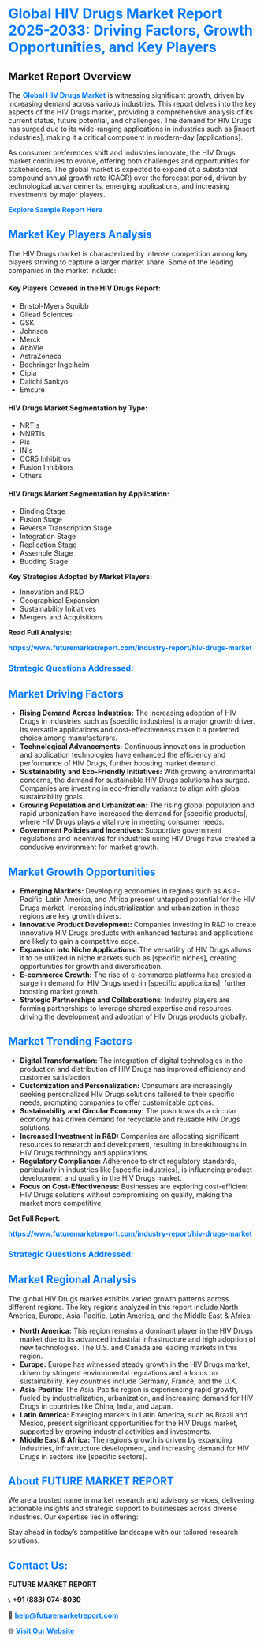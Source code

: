 <h1 style="color: #007BFF;">Global HIV Drugs Market Report 2025-2033: Driving Factors, Growth Opportunities, and Key Players</h1>

<section id="overview">
<h2>Market Report Overview</h2>
<p>The <a href="https://www.futuremarketreport.com/industry-report/hiv-drugs-market" style="color: #007BFF; text-decoration: none;"><strong>Global HIV Drugs Market</strong></a> is witnessing significant growth, driven by increasing demand across various industries. This report delves into the key aspects of the HIV Drugs market, providing a comprehensive analysis of its current status, future potential, and challenges. The demand for HIV Drugs has surged due to its wide-ranging applications in industries such as [insert industries], making it a critical component in modern-day [applications].</p>
<p>As consumer preferences shift and industries innovate, the HIV Drugs market continues to evolve, offering both challenges and opportunities for stakeholders. The global market is expected to expand at a substantial compound annual growth rate (CAGR) over the forecast period, driven by technological advancements, emerging applications, and increasing investments by major players.</p>
</section>

<section id="overview">
<p><a href="https://www.futuremarketreport.com/request-sample/reportId=109995" style="color: #007BFF; text-decoration: none;"><strong>Explore Sample Report Here</strong></a></p>
</section>

<section id="key-players">
<h2 style="color: #007BFF;">Market Key Players Analysis</h2>
<p>The HIV Drugs market is characterized by intense competition among key players striving to capture a larger market share. Some of the leading companies in the market include:</p>
<h4>Key Players Covered in the HIV Drugs Report:</h4>
<ul><li>Bristol-Myers Squibb</li><li>Gilead Sciences</li><li>GSK</li><li>Johnson</li><li>Merck</li><li>AbbVie</li><li>AstraZeneca</li><li>Boehringer Ingelheim</li><li>Cipla</li><li>Daiichi Sankyo</li><li>Emcure</li></ul>
<h4>HIV Drugs Market Segmentation by Type:</h4>
<ul><li>NRTIs</li><li>NNRTIs</li><li>PIs</li><li>INIs</li><li>CCR5 Inhibitros</li><li>Fusion Inhibitors</li><li>Others</li></ul>

<h4>HIV Drugs Market Segmentation by Application:</h4>
<ul><li>Binding Stage</li><li>Fusion Stage</li><li>Reverse Transcription Stage</li><li>Integration Stage</li><li>Replication Stage</li><li>Assemble Stage</li><li>Budding Stage</li></ul>
<p><strong>Key Strategies Adopted by Market Players:</strong></p>
<ul>
<li>Innovation and R&D</li>
<li>Geographical Expansion</li>
<li>Sustainability Initiatives</li>
<li>Mergers and Acquisitions</li>
</ul>
</section>

<section>
<p><strong>Read Full Analysis: </strong></p><a href="https://www.futuremarketreport.com/industry-report/hiv-drugs-market" style="color: #007BFF; text-decoration: none;"><strong>https://www.futuremarketreport.com/industry-report/hiv-drugs-market</strong></a>
<h3 style="color: #007BFF;">Strategic Questions Addressed:</h3>
</section>

<section id="driving-factors">
<h2 style="color: #007BFF;">Market Driving Factors</h2>
<ul>
<li><strong>Rising Demand Across Industries:</strong> The increasing adoption of HIV Drugs in industries such as [specific industries] is a major growth driver. Its versatile applications and cost-effectiveness make it a preferred choice among manufacturers.</li>
<li><strong>Technological Advancements:</strong> Continuous innovations in production and application technologies have enhanced the efficiency and performance of HIV Drugs, further boosting market demand.</li>
<li><strong>Sustainability and Eco-Friendly Initiatives:</strong> With growing environmental concerns, the demand for sustainable HIV Drugs solutions has surged. Companies are investing in eco-friendly variants to align with global sustainability goals.</li>
<li><strong>Growing Population and Urbanization:</strong> The rising global population and rapid urbanization have increased the demand for [specific products], where HIV Drugs plays a vital role in meeting consumer needs.</li>
<li><strong>Government Policies and Incentives:</strong> Supportive government regulations and incentives for industries using HIV Drugs have created a conducive environment for market growth.</li>
</ul>
</section>

<section id="growth-opportunities">
<h2 style="color: #007BFF;">Market Growth Opportunities</h2>
<ul>
<li><strong>Emerging Markets:</strong> Developing economies in regions such as Asia-Pacific, Latin America, and Africa present untapped potential for the HIV Drugs market. Increasing industrialization and urbanization in these regions are key growth drivers.</li>
<li><strong>Innovative Product Development:</strong> Companies investing in R&D to create innovative HIV Drugs products with enhanced features and applications are likely to gain a competitive edge.</li>
<li><strong>Expansion into Niche Applications:</strong> The versatility of HIV Drugs allows it to be utilized in niche markets such as [specific niches], creating opportunities for growth and diversification.</li>
<li><strong>E-commerce Growth:</strong> The rise of e-commerce platforms has created a surge in demand for HIV Drugs used in [specific applications], further boosting market growth.</li>
<li><strong>Strategic Partnerships and Collaborations:</strong> Industry players are forming partnerships to leverage shared expertise and resources, driving the development and adoption of HIV Drugs products globally.</li>
</ul>
</section>

<section id="trending-factors">
<h2 style="color: #007BFF;">Market Trending Factors</h2>
<ul>
<li><strong>Digital Transformation:</strong> The integration of digital technologies in the production and distribution of HIV Drugs has improved efficiency and customer satisfaction.</li>
<li><strong>Customization and Personalization:</strong> Consumers are increasingly seeking personalized HIV Drugs solutions tailored to their specific needs, prompting companies to offer customizable options.</li>
<li><strong>Sustainability and Circular Economy:</strong> The push towards a circular economy has driven demand for recyclable and reusable HIV Drugs solutions.</li>
<li><strong>Increased Investment in R&D:</strong> Companies are allocating significant resources to research and development, resulting in breakthroughs in HIV Drugs technology and applications.</li>
<li><strong>Regulatory Compliance:</strong> Adherence to strict regulatory standards, particularly in industries like [specific industries], is influencing product development and quality in the HIV Drugs market.</li>
<li><strong>Focus on Cost-Effectiveness:</strong> Businesses are exploring cost-efficient HIV Drugs solutions without compromising on quality, making the market more competitive.</li>
</ul>
</section>

<section>
<p><strong>Get Full Report: </strong></p><a href="https://www.futuremarketreport.com/industry-report/hiv-drugs-market" style="color: #007BFF; text-decoration: none;"><strong>https://www.futuremarketreport.com/industry-report/hiv-drugs-market</strong></a>
<h3 style="color: #007BFF;">Strategic Questions Addressed:</h3>
</section>


<section id="regional-analysis">
<h2 style="color: #007BFF;">Market Regional Analysis</h2>
<p>The global HIV Drugs market exhibits varied growth patterns across different regions. The key regions analyzed in this report include North America, Europe, Asia-Pacific, Latin America, and the Middle East & Africa:</p>
<ul>
<li><strong>North America:</strong> This region remains a dominant player in the HIV Drugs market due to its advanced industrial infrastructure and high adoption of new technologies. The U.S. and Canada are leading markets in this region.</li>
<li><strong>Europe:</strong> Europe has witnessed steady growth in the HIV Drugs market, driven by stringent environmental regulations and a focus on sustainability. Key countries include Germany, France, and the U.K.</li>
<li><strong>Asia-Pacific:</strong> The Asia-Pacific region is experiencing rapid growth, fueled by industrialization, urbanization, and increasing demand for HIV Drugs in countries like China, India, and Japan.</li>
<li><strong>Latin America:</strong> Emerging markets in Latin America, such as Brazil and Mexico, present significant opportunities for the HIV Drugs market, supported by growing industrial activities and investments.</li>
<li><strong>Middle East & Africa:</strong> The region’s growth is driven by expanding industries, infrastructure development, and increasing demand for HIV Drugs in sectors like [specific sectors].</li>
</ul>
</section>

<footer>
<h2 style="color: #007BFF;">About FUTURE MARKET REPORT</h2>
<p>We are a trusted name in market research and advisory services, delivering actionable insights and strategic support to businesses across diverse industries. Our expertise lies in offering:</p>

<p>Stay ahead in today’s competitive landscape with our tailored research solutions.</p>

<h2 style="color: #007BFF;">Contact Us:</h2>
<p><strong>FUTURE MARKET REPORT</strong></p>
<p>📞 <strong>+91 (883) 074-8030</strong></p>
<p>📧 <strong><a href="mailto:help@futuremarketreport.com" style="color: #007BFF;">help@futuremarketreport.com</a></strong></p>
<p>🌐 <strong><a href="https://www.futuremarketreport.com/" style="color: #007BFF;">Visit Our Website</a></strong></p>
</footer>